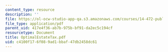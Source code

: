 ```yaml
---
content_type: resource
description: ''
file: https://ol-ocw-studio-app-qa.s3.amazonaws.com/courses/14-472-public-economics-ii-spring-2004/c4100f176f089ad1bbaf47db2458dc61_OptimalEstateTax.pdf
file_type: application/pdf
parent_uid: 417e4f36-ab7b-975b-bf91-da2ec5c194cf
resourcetype: Document
title: OptimalEstateTax.pdf
uid: c4100f17-6f08-9ad1-bbaf-47db2458dc61
---
```

